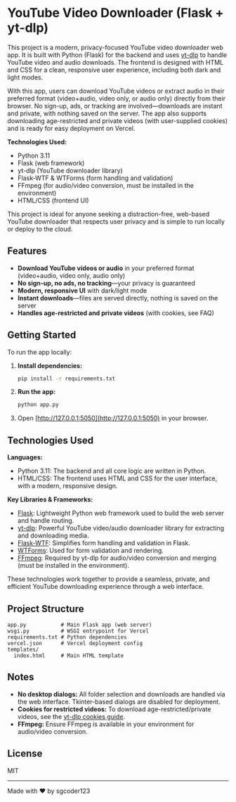 # YouTube Video Downloader (Flask + yt-dlp)

This project is a modern, privacy-focused YouTube video downloader web app. It is built with Python (Flask) for the backend and uses [yt-dlp](https://github.com/yt-dlp/yt-dlp) to handle YouTube video and audio downloads. The frontend is designed with HTML and CSS for a clean, responsive user experience, including both dark and light modes.

With this app, users can download YouTube videos or extract audio in their preferred format (video+audio, video only, or audio only) directly from their browser. No sign-up, ads, or tracking are involved—downloads are instant and private, with nothing saved on the server. The app also supports downloading age-restricted and private videos (with user-supplied cookies) and is ready for easy deployment on Vercel.

**Technologies Used:**
- Python 3.11
- Flask (web framework)
- yt-dlp (YouTube downloader library)
- Flask-WTF & WTForms (form handling and validation)
- FFmpeg (for audio/video conversion, must be installed in the environment)
- HTML/CSS (frontend UI)

This project is ideal for anyone seeking a distraction-free, web-based YouTube downloader that respects user privacy and is simple to run locally or deploy to the cloud.

## Features
- **Download YouTube videos or audio** in your preferred format (video+audio, video only, audio only)
- **No sign-up, no ads, no tracking**—your privacy is guaranteed
- **Modern, responsive UI** with dark/light mode
- **Instant downloads**—files are served directly, nothing is saved on the server
- **Handles age-restricted and private videos** (with cookies, see FAQ)

## Getting Started

To run the app locally:
1. **Install dependencies:**
   ```bash
   pip install -r requirements.txt
   ```
2. **Run the app:**
   ```bash
   python app.py
   ```
3. Open [http://127.0.0.1:5050](http://127.0.0.1:5050) in your browser.

## Technologies Used

**Languages:**
- Python 3.11: The backend and all core logic are written in Python.
- HTML/CSS: The frontend uses HTML and CSS for the user interface, with a modern, responsive design.

**Key Libraries & Frameworks:**
- [Flask](https://flask.palletsprojects.com/): Lightweight Python web framework used to build the web server and handle routing.
- [yt-dlp](https://github.com/yt-dlp/yt-dlp): Powerful YouTube video/audio downloader library for extracting and downloading media.
- [Flask-WTF](https://flask-wtf.readthedocs.io/): Simplifies form handling and validation in Flask.
- [WTForms](https://wtforms.readthedocs.io/): Used for form validation and rendering.
- [FFmpeg](https://ffmpeg.org/): Required by yt-dlp for audio/video conversion and merging (must be installed in the environment).

These technologies work together to provide a seamless, private, and efficient YouTube downloading experience through a web interface.

## Project Structure
```
app.py           # Main Flask app (web server)
wsgi.py          # WSGI entrypoint for Vercel
requirements.txt # Python dependencies
vercel.json      # Vercel deployment config
templates/
  index.html     # Main HTML template
```

## Notes
- **No desktop dialogs:** All folder selection and downloads are handled via the web interface. Tkinter-based dialogs are disabled for deployment.
- **Cookies for restricted videos:** To download age-restricted/private videos, see the [yt-dlp cookies guide](https://github.com/yt-dlp/yt-dlp/wiki/FAQ#how-do-i-pass-cookies-to-yt-dlp).
- **FFmpeg:** Ensure FFmpeg is available in your environment for audio/video conversion.

## License
MIT

---
Made with ❤️ by sgcoder123
